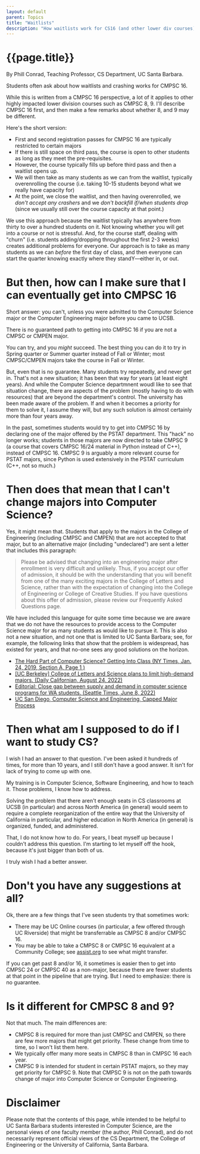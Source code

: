 ```yaml
---
layout: default
parent: Topics
title: "Waitlists"
description: "How waitlists work for CS16 (and other lower div courses)"
---
```


# {{page.title}}

By Phill Conrad, Teaching Professor, CS Department, UC Santa Barbara.



Students often ask about how waitlists and crashing works for CMPSC 16.  

While this is written from a CMPSC 16 perspective, a lot of it applies to other highly impacted lower division courses such as CMPSC 8, 9.  I'll describe CMPSC 16 first, and then
make a few remarks about whether 8, and 9 may be different.

Here's the short version:
* First and second registration passes for CMPSC 16 are typically restricted to certain majors
* If there is still space on third pass, the course is open to other students as long as they meet the pre-requisites.
* However, the course typically fills up before third pass and then a waitlist opens up.
* We will then take as many students as we can from the waitlist, typically overenrolling the course (i.e. taking 10-15 students beyond what we really have capacity for)
* At the point, we close the waitlist, and then having overenrolled, we *don't accept any crashers* and we *don't backfill if/when students drop* (since we usually still over the course capacity at that point.)

We use this approach because the waitlist typically has anywhere from thirty to over a hundred students on it.  Not knowing whether you will get into a course or not
is stressful.  And, for the course staff, dealing with "churn" (i.e. students adding/dropping throughout the first 2-3 weeks) creates additional problems for everyone.  Our approach is to 
take as many students as we can *before* the first day of class, and then everyone can start the quarter knowing exactly where they standY&mdash;either in, or out.

# But then, how can I make sure that I can eventually get into CMPSC 16

Short answer: you can't, unless you were admitted to the Computer Science major or the Computer Engineering major before you came to UCSB.

There is no guaranteed path to getting into CMPSC 16 if you are not a CMPSC or CMPEN major.  

You can try, and you *might* succeed.  The best thing you can do it to try in Spring quarter or Summer quarter instead of Fall or Winter; most CMPSC/CMPEN majors take the course in Fall or Winter.

But, even that is no guarantee.  Many students try repeatedly, and never get in. That's not a new situation; it has been that way for years (at least eight years).  And while the Computer Science departmnent woudl like to see that
situation change, there are aspects of the problem (mostly having to do with resources) that are beyond the department's control.  The university has been made aware of the problem.  If and when it becomes a priority for them to solve it, I assume they will, but any such solution
is almost certainly more than four years away.

In the past, sometimes students would try to get into CMPSC 16 by declaring one of the major offered by the PSTAT department. This "hack" no longer works; students in those majors are now
directed to take CMPSC 9 (a course that covers CMPSC 16/24 material in Python instead of C++), instead of CMPSC 16.   CMPSC 9 is arguably a more relevant course for PSTAT majors, since Python is used extensively in the PSTAT curriculum (C++, not so much.)

# Then does that mean that I can't change majors into Computer Science?

Yes, it might mean that. Students that apply to the majors in the College of Engineering (including CMPSC and CMPEN) that are not accepted to that major, but to an alternative major
(including "undeclared") are sent a letter that includes this paragraph:

> Please be advised that changing into an engineering major after enrollment is very difficult and unlikely. Thus, if you accept our offer of admission, it should be with the understanding that you will benefit from one of the many exciting majors in the College of Letters and Science, rather than with the expectation of changing into the College of Engineering or College of Creative Studies. If you have questions about this offer of admission, please review our Frequently Asked Questions page.

We have included this language for quite some time because we are aware that we do not have the resources to provide access to the
Computer Science major for as many students as would like to pursue it.   This is also not a new situation, and not one that is limited to UC Santa Barbara; see, for example, the following links that show that the problem is widespread,  has existed for years, and that no-one sees any good solutions on the horizon.

* [The Hard Part of Computer Science? Getting Into Class (NY Times, Jan. 24, 2019, Section A, Page 1 )](https://www.nytimes.com/2019/01/24/technology/computer-science-courses-college.html)
* [[UC Berkeley] College of Letters and Science plans to limit high-demand majors. (Daily Californian, August 24, 2022)](https://www.dailycal.org/2022/08/24/campus-college-of-letters-and-science-plans-to-limit-high-demand-majors)
* [Editorial: Close gap between supply and demand in computer science programs for WA students.  (Seattle Times, June 8, 2022)](https://www.seattletimes.com/opinion/editorials/close-gap-between-supply-and-demand-in-computer-science-programs-for-wa-students/)
* [UC San Diego, Computer Science and Engineering, Capped Major Process](https://cse.ucsd.edu/undergraduate/cse-capped-admissions-program)

# Then what am I supposed to do if I want to study CS?

I wish I had an answer to that question.   I've been asked it hundreds of times, for more than 10 years, and I still don't have a good answer.  It isn't for lack of trying to come up with one.

My training is in Computer Science, Software Engineering, and how to teach it.  Those problems, I know how to address.  

Solving the problem that there aren't enough seats in CS classrooms at UCSB (in particular) and across North America (in general) would seem to require a complete reorganization of the entire way that the University of California in particular, and higher education in North America (in general) is organized, funded, and administered. 

That, I do not know how to do.  For years, I beat myself up because I couldn't address this question.  I'm starting to let myself off the hook, because it's just bigger than both of us.

I truly wish I had a better answer.

# Don't you have any suggestions at all?

Ok, there are a few things that I've seen students try that sometimes work:

* There may be UC Online courses (in particular, a few offered through UC Riverside) that might be transferrable as CMPSC 8 and/or CMPSC 16.   
* You may be able to take a CMPSC 8 or CMPSC 16 equivalent at a Community College; see [assist.org](https://assist.org) to see what might transfer.

If you can get past 8 and/or 16, it sometimes is easier then to get into CMPSC 24 or CMPSC 40 as a non-major, because there are fewer students at that point in the pipeline that are trying.    But I need to emphasize: there is no guarantee.

# Is it different for CMPSC 8 and 9?

Not that much.  The main differences are:

* CMPSC 8 is required for more than just CMPSC and CMPEN, so there are few more majors that might get priority.  These change from time to time, so I won't list them here.
* We typically offer many more seats in CMPSC 8 than in CMPSC 16 each year.
* CMPSC 9 is intended for student in certain PSTAT majors, so they may get priority for CMPSC 9.  Note that CMPSC 9 is not on the path towards change of major into Computer Science or Computer Engineering.

# Disclaimer

Please note that the contents of this page, while intended to be helpful to UC Santa Barbara students interested in Computer Science, are the personal views of one faculty member (the author, Phill Conrad), and do not necessarily represent official views of the CS Department, the College of Engineering or the University of California, Santa Barbara.
